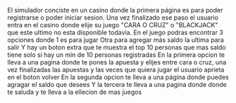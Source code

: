 El simulador conciste en un casino donde la primera página es para poder registrarse o poder iniciar sesion.
Una vez finalizado ese paso el usuario entra en el casino donde elije su juego "CARA O CRUZ" o "BLACKJACK" que este ultimo no esta disponible todavia.
En el juego podras encontrar 3 opciones donde 1 es para jugar
Otra para agregar más saldo 
la ultima para salir
Y hay un boton extra que te muestra el top 10 personas que mas saldo tiene solo si hay un min de 10 personas registradas
En la primera opcion te lleva a una pagina donde te pones la apuesta y elijes entre cara o cruz, una vez finalizadas las apuestas y las veces que quiera jugar el usuario aprieta en el boton volver
En la segunda opcion te lleva a una página donde puedes agragar el saldo que desees
Y la tercera te lleva a una pagina donde donde te saluda y te lleva a la ellecion de mas juegos